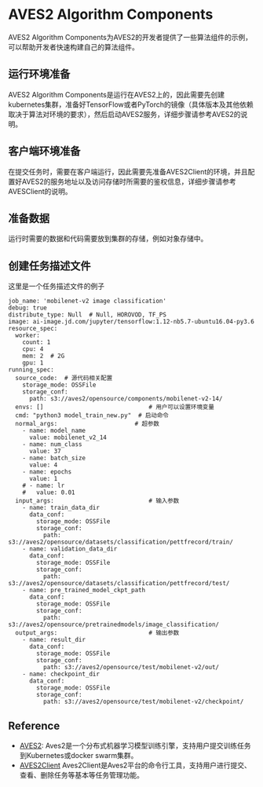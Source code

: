 

# AVES2 Algorithm Components

AVES2 Algorithm Components为AVES2的开发者提供了一些算法组件的示例，可以帮助开发者快速构建自己的算法组件。

## 运行环境准备
AVES2 Algorithm Components是运行在AVES2上的，因此需要先创建kubernetes集群，准备好TensorFlow或者PyTorch的镜像（具体版本及其他依赖取决于算法对环境的要求），然后启动AVES2服务，详细步骤请参考AVES2的说明。

## 客户端环境准备
在提交任务时，需要在客户端运行，因此需要先准备AVES2Client的环境，并且配置好AVES2的服务地址以及访问存储时所需要的鉴权信息，详细步骤请参考AVESClient的说明。

## 准备数据
运行时需要的数据和代码需要放到集群的存储，例如对象存储中。

## 创建任务描述文件

这里是一个任务描述文件的例子
```text
job_name: 'mobilenet-v2 image classification'
debug: true
distribute_type: Null  # Null, HOROVOD, TF_PS
image: ai-image.jd.com/jupyter/tensorflow:1.12-nb5.7-ubuntu16.04-py3.6
resource_spec:
  worker:
    count: 1
    cpu: 4
    mem: 2  # 2G
    gpu: 1
running_spec:
  source_code:  # 源代码相关配置
    storage_mode: OSSFile
    storage_conf:
      path: s3://aves2/opensource/components/mobilenet-v2-14/
  envs: []                              # 用户可以设置环境变量
  cmd: "python3 model_train_new.py"  # 启动命令
  normal_args:                      # 超参数
    - name: model_name
      value: mobilenet_v2_14
    - name: num_class
      value: 37
    - name: batch_size
      value: 4
    - name: epochs
      value: 1
    # - name: lr
    #   value: 0.01
  input_args:                           # 输入参数
    - name: train_data_dir
      data_conf:
        storage_mode: OSSFile
        storage_conf:
          path: s3://aves2/opensource/datasets/classification/pettfrecord/train/
    - name: validation_data_dir
      data_conf:
        storage_mode: OSSFile
        storage_conf:
          path: s3://aves2/opensource/datasets/classification/pettfrecord/test/
    - name: pre_trained_model_ckpt_path
      data_conf:
        storage_mode: OSSFile
        storage_conf:
          path: s3://aves2/opensource/pretrainedmodels/image_classification/
  output_args:                          # 输出参数
    - name: result_dir
      data_conf:
        storage_mode: OSSFile
        storage_conf:
          path: s3://aves2/opensource/test/mobilenet-v2/out/
    - name: checkpoint_dir
      data_conf:
        storage_mode: OSSFile
        storage_conf:
          path: s3://aves2/opensource/test/mobilenet-v2/checkpoint/

```

## Reference
* <a href="https://github.com/jd-aig/aves2">AVES2</a>:  Aves2是一个分布式机器学习模型训练引擎，支持用户提交训练任务到Kubernetes或docker swarm集群。
* <a href="https://github.com/jd-aig/aves2_client">AVES2Client</a> Aves2Client是Aves2平台的命令行工具，支持用户进行提交、查看、删除任务等基本等任务管理功能。
